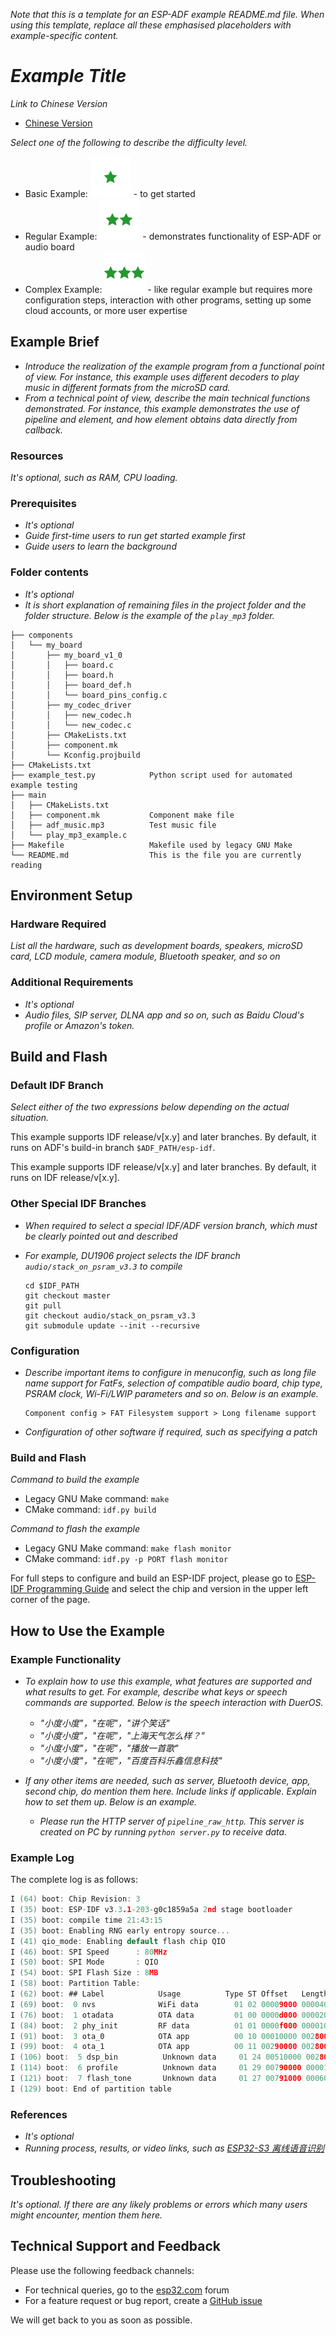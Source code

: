_Note that this is a template for an ESP-ADF example README.md file. When using this template, replace all these emphasised placeholders with example-specific content._

# _Example Title_


_Link to Chinese Version_

- [Chinese Version](./README_CN.md)

_Select one of the following to describe the difficulty level._

- Basic Example: ![alt text](./_static/level_basic.png "Basic Example") - to get started
- Regular Example: ![alt text](./_static/level_regular.png "Regular Example") - demonstrates functionality of ESP-ADF or audio board
- Complex Example: ![alt text](./_static/level_complex.png "Complex Example") - like regular example but requires more configuration steps, interaction with other programs, setting up some cloud accounts, or more user expertise


## Example Brief

- _Introduce the realization of the example program from a functional point of view. For instance, this example uses different decoders to play music in different formats from the microSD card._
- _From a technical point of view, describe the main technical functions demonstrated. For instance, this example demonstrates the use of pipeline and element, and how element obtains data directly from callback._


### Resources

_It's optional, such as RAM, CPU loading._


### Prerequisites

- _It's optional_
- _Guide first-time users to run get started example first_
- _Guide users to learn the background_


### Folder contents

- _It's optional_
- _It is short explanation of remaining files in the project folder and the folder structure. Below is the example of the `play_mp3` folder._

```
├── components
│   └── my_board
│       ├── my_board_v1_0
│       │   ├── board.c
│       │   ├── board.h
│       │   ├── board_def.h
│       │   └── board_pins_config.c
│       ├── my_codec_driver
│       │   ├── new_codec.h
│       │   └── new_codec.c
│       ├── CMakeLists.txt
│       ├── component.mk
│       └── Kconfig.projbuild
├── CMakeLists.txt
├── example_test.py            Python script used for automated example testing
├── main
│   ├── CMakeLists.txt
│   ├── component.mk           Component make file
│   ├── adf_music.mp3          Test music file
│   └── play_mp3_example.c
├── Makefile                   Makefile used by legacy GNU Make
└── README.md                  This is the file you are currently reading
```


## Environment Setup


### Hardware Required

_List all the hardware, such as development boards, speakers, microSD card, LCD module, camera module, Bluetooth speaker, and so on_


### Additional Requirements

- _It's optional_
- _Audio files, SIP server, DLNA app and so on, such as Baidu Cloud's profile or Amazon's token._


## Build and Flash


### Default IDF Branch

_Select either of the two expressions below depending on the actual situation._

This example supports IDF release/v[x.y] and later branches. By default, it runs on ADF's build-in branch `$ADF_PATH/esp-idf`.

This example supports IDF release/v[x.y] and later branches. By default, it runs on IDF release/v[x.y].


### Other Special IDF Branches

- _When required to select a special IDF/ADF version branch, which must be clearly pointed out and described_
- _For example, DU1906 project selects the IDF branch `audio/stack_on_psram_v3.3` to compile_

  ```bach
  cd $IDF_PATH
  git checkout master
  git pull
  git checkout audio/stack_on_psram_v3.3
  git submodule update --init --recursive
  ```


### Configuration

- _Describe important items to configure in menuconfig, such as long file name support for FatFs, selection of compatible audio board, chip type, PSRAM clock, Wi-Fi/LWIP parameters and so on. Below is an example._

  ```
  Component config > FAT Filesystem support > Long filename support
  ```

- _Configuration of other software if required, such as specifying a patch_


### Build and Flash

_Command to build the example_

- Legacy GNU Make command: `make`
- CMake command: `idf.py build`

_Command to flash the example_

- Legacy GNU Make command: `make flash monitor`
- CMake command: `idf.py -p PORT flash monitor`

For full steps to configure and build an ESP-IDF project, please go to [ESP-IDF Programming Guide](https://docs.espressif.com/projects/esp-idf/en/latest/esp32/get-started/index.html) and select the chip and version in the upper left corner of the page.


## How to Use the Example


### Example Functionality

- _To explain how to use this example, what features are supported and what results to get. For example, describe what keys or speech commands are supported. Below is the speech interaction with DuerOS._
  - _"小度小度"，"在呢"，"讲个笑话"_
  - _"小度小度"，"在呢"，"上海天气怎么样？"_
  - _"小度小度"，"在呢"，"播放一首歌"_
  - _"小度小度"，"在呢"，"百度百科乐鑫信息科技"_

- _If any other items are needed, such as server, Bluetooth device, app, second chip, do mention them here. Include links if applicable. Explain how to set them up. Below is an example._
  - _Please run the HTTP server of `pipeline_raw_http`. This server is created on PC by running `python server.py` to receive data._ 


### Example Log

The complete log is as follows:

```c
I (64) boot: Chip Revision: 3
I (35) boot: ESP-IDF v3.3.1-203-g0c1859a5a 2nd stage bootloader
I (35) boot: compile time 21:43:15
I (35) boot: Enabling RNG early entropy source...
I (41) qio_mode: Enabling default flash chip QIO
I (46) boot: SPI Speed      : 80MHz
I (50) boot: SPI Mode       : QIO
I (54) boot: SPI Flash Size : 8MB
I (58) boot: Partition Table:
I (62) boot: ## Label            Usage          Type ST Offset   Length
I (69) boot:  0 nvs              WiFi data        01 02 00009000 00004000
I (76) boot:  1 otadata          OTA data         01 00 0000d000 00002000
I (84) boot:  2 phy_init         RF data          01 01 0000f000 00001000
I (91) boot:  3 ota_0            OTA app          00 10 00010000 00280000
I (99) boot:  4 ota_1            OTA app          00 11 00290000 00280000
I (106) boot:  5 dsp_bin          Unknown data     01 24 00510000 00280000
I (114) boot:  6 profile          Unknown data     01 29 00790000 00001000
I (121) boot:  7 flash_tone       Unknown data     01 27 00791000 00060000
I (129) boot: End of partition table
```


### References

- _It's optional_
- _Running process, results, or video links, such as [ESP32-S3 离线语音识别](https://www.bilibili.com/video/BV1Cv411e7g8)_



## Troubleshooting

_It's optional. If there are any likely problems or errors which many users might encounter, mention them here._


## Technical Support and Feedback

Please use the following feedback channels:

- For technical queries, go to the [esp32.com](https://esp32.com/viewforum.php?f=20) forum
- For a feature request or bug report, create a [GitHub issue](https://github.com/espressif/esp-adf/issues)

We will get back to you as soon as possible.
